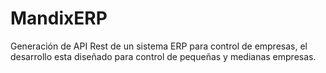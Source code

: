 # MandixERP
Generación de API Rest de un sistema ERP para control de empresas, el desarrollo esta diseñado para control de pequeñas y medianas empresas.
